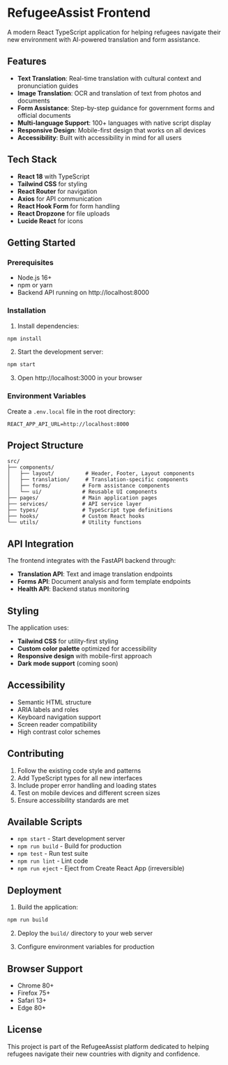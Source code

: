 # RefugeeAssist Frontend

A modern React TypeScript application for helping refugees navigate their new environment with AI-powered translation and form assistance.

## Features

- **Text Translation**: Real-time translation with cultural context and pronunciation guides
- **Image Translation**: OCR and translation of text from photos and documents  
- **Form Assistance**: Step-by-step guidance for government forms and official documents
- **Multi-language Support**: 100+ languages with native script display
- **Responsive Design**: Mobile-first design that works on all devices
- **Accessibility**: Built with accessibility in mind for all users

## Tech Stack

- **React 18** with TypeScript
- **Tailwind CSS** for styling
- **React Router** for navigation
- **Axios** for API communication
- **React Hook Form** for form handling
- **React Dropzone** for file uploads
- **Lucide React** for icons

## Getting Started

### Prerequisites

- Node.js 16+ 
- npm or yarn
- Backend API running on http://localhost:8000

### Installation

1. Install dependencies:
```bash
npm install
```

2. Start the development server:
```bash
npm start
```

3. Open http://localhost:3000 in your browser

### Environment Variables

Create a `.env.local` file in the root directory:

```
REACT_APP_API_URL=http://localhost:8000
```

## Project Structure

```
src/
├── components/
│   ├── layout/          # Header, Footer, Layout components
│   ├── translation/     # Translation-specific components
│   ├── forms/          # Form assistance components
│   └── ui/             # Reusable UI components
├── pages/              # Main application pages
├── services/           # API service layer
├── types/              # TypeScript type definitions
├── hooks/              # Custom React hooks
└── utils/              # Utility functions
```

## API Integration

The frontend integrates with the FastAPI backend through:

- **Translation API**: Text and image translation endpoints
- **Forms API**: Document analysis and form template endpoints  
- **Health API**: Backend status monitoring

## Styling

The application uses:

- **Tailwind CSS** for utility-first styling
- **Custom color palette** optimized for accessibility
- **Responsive design** with mobile-first approach
- **Dark mode support** (coming soon)

## Accessibility

- Semantic HTML structure
- ARIA labels and roles
- Keyboard navigation support
- Screen reader compatibility
- High contrast color schemes

## Contributing

1. Follow the existing code style and patterns
2. Add TypeScript types for all new interfaces
3. Include proper error handling and loading states
4. Test on mobile devices and different screen sizes
5. Ensure accessibility standards are met

## Available Scripts

- `npm start` - Start development server
- `npm run build` - Build for production
- `npm test` - Run test suite
- `npm run lint` - Lint code
- `npm run eject` - Eject from Create React App (irreversible)

## Deployment

1. Build the application:
```bash
npm run build
```

2. Deploy the `build/` directory to your web server

3. Configure environment variables for production

## Browser Support

- Chrome 80+
- Firefox 75+ 
- Safari 13+
- Edge 80+

## License

This project is part of the RefugeeAssist platform dedicated to helping refugees navigate their new countries with dignity and confidence.
